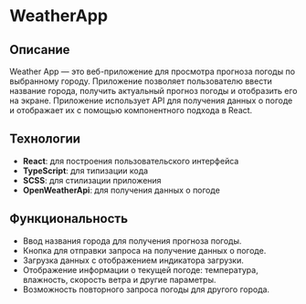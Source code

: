 # WeatherApp

## Описание

Weather App — это веб-приложение для просмотра прогноза погоды по выбранному городу. Приложение позволяет пользователю ввести название города, получить актуальный прогноз погоды и отобразить его на экране. Приложение использует API для получения данных о погоде и отображает их с помощью компонентного подхода в React.

## Технологии

- **React**: для построения пользовательского интерфейса
- **TypeScript**: для типизации кода
- **SCSS**: для стилизации приложения
- **OpenWeatherApi**: для получения данных о погоде

## Функциональность

- Ввод названия города для получения прогноза погоды.
- Кнопка для отправки запроса на получение данных о погоде.
- Загрузка данных с отображением индикатора загрузки.
- Отображение информации о текущей погоде: температура, влажность, скорость ветра и другие параметры.
- Возможность повторного запроса погоды для другого города.
